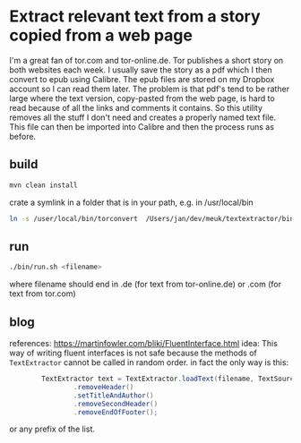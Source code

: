 # Extract relevant text from a story copied from a web page

I'm a great fan of tor.com and tor-online.de. Tor publishes a short story on both websites each week. I usually save the story as a pdf which I then convert to epub using Calibre.
The epub files are stored on my Dropbox account so I can read them later. The problem is that pdf's tend to be rather large where the text version, copy-pasted from the web page, is hard to read 
because of all the links and comments it contains. So this utility removes all the stuff I don't need and creates a properly named text file.
This file can then be imported into Calibre and then the process runs as before.

## build 

```bash
mvn clean install
```

crate a symlink in a folder that is in your path, e.g. in /usr/local/bin

```bash
ln -s /user/local/bin/torconvert  /Users/jan/dev/meuk/textextractor/bin/run.sh
```

## run

```bash
./bin/run.sh <filename>
```

where filename should end in .de (for text from tor-online.de) or .com (for text from tor.com)
 
 
## blog

references: https://martinfowler.com/bliki/FluentInterface.html
idea: This way of writing fluent interfaces is not safe because the methods of  `TextExtractor` cannot be called in random order. 
in fact the only way is this:

```java
        TextExtractor text = TextExtractor.loadText(filename, TextSource.whatTypeIsThis(filename))
                .removeHeader()
                .setTitleAndAuthor()
                .removeSecondHeader()
                .removeEndOfFooter();
```

or any prefix of the list.
